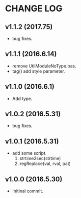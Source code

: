 # CHANGE LOG

## v1.1.2 (2017.75)
- bug fixes.

## v1.1.1 (2016.6.14)
- remove UtilModuleNoType.bas.
- tag() add style parameter.

## v1.1.0 (2016.6.1)
- Add type.

## v1.0.2 (2016.5.31)
- bug fixes.

## v1.0.1 (2016.5.31)
- add some script.
  1. strtime2sec(strtime)
  2. regReplace(val, rval, pat)

## v1.0.0 (2016.5.30)
- Initinal commit.

